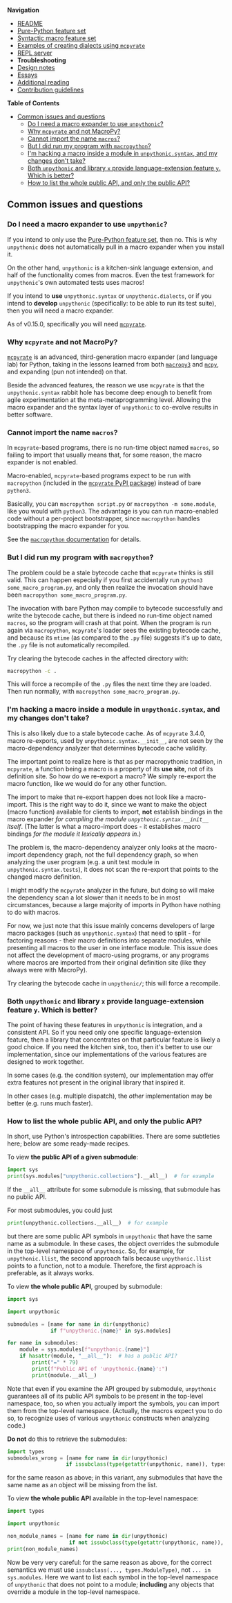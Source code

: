 **Navigation**

- [README](../README.md)
- [Pure-Python feature set](features.md)
- [Syntactic macro feature set](macros.md)
- [Examples of creating dialects using `mcpyrate`](dialects.md)
- [REPL server](repl.md)
- **Troubleshooting**
- [Design notes](design-notes.md)
- [Essays](essays.md)
- [Additional reading](readings.md)
- [Contribution guidelines](../CONTRIBUTING.md)

<!-- markdown-toc start - Don't edit this section. Run M-x markdown-toc-refresh-toc -->
**Table of Contents**

- [Common issues and questions](#common-issues-and-questions)
    - [Do I need a macro expander to use `unpythonic`?](#do-i-need-a-macro-expander-to-use-unpythonic)
    - [Why `mcpyrate` and not MacroPy?](#why-mcpyrate-and-not-macropy)
    - [Cannot import the name `macros`?](#cannot-import-the-name-macros)
    - [But I did run my program with `macropython`?](#but-i-did-run-my-program-with-macropython)
    - [I'm hacking a macro inside a module in `unpythonic.syntax`, and my changes don't take?](#im-hacking-a-macro-inside-a-module-in-unpythonicsyntax-and-my-changes-dont-take)
    - [Both `unpythonic` and library `x` provide language-extension feature `y`. Which is better?](#both-unpythonic-and-library-x-provide-language-extension-feature-y-which-is-better)
    - [How to list the whole public API, and only the public API?](#how-to-list-the-whole-public-api-and-only-the-public-api)

<!-- markdown-toc end -->

## Common issues and questions

### Do I need a macro expander to use `unpythonic`?

If you intend to only use the [Pure-Python feature set](features.md), then no. This is why `unpythonic` does not automatically pull in a macro expander when you install it.

On the other hand, `unpythonic` is a kitchen-sink language extension, and half of the functionality comes from macros. Even the test framework for `unpythonic`'s own automated tests uses macros!

If you intend to **use** `unpythonic.syntax` or `unpythonic.dialects`, or if you intend to **develop** `unpythonic` (specifically: to be able to run its test suite), then you will need a macro expander.

As of v0.15.0, specifically you will need [`mcpyrate`](https://github.com/Technologicat/mcpyrate).


### Why `mcpyrate` and not MacroPy?

[`mcpyrate`](https://github.com/Technologicat/mcpyrate) is an advanced, third-generation macro expander (and language lab) for Python, taking in the lessons learned from both [`macropy3`](https://github.com/azazel75/macropy) and [`mcpy`](https://github.com/delapuente/mcpy), and expanding (pun not intended) on that.

Beside the advanced features, the reason we use `mcpyrate` is that the `unpythonic.syntax` rabbit hole has become deep enough to benefit from agile experimentation at the meta-metaprogramming level. Allowing the macro expander and the syntax layer of `unpythonic` to co-evolve results in better software.


### Cannot import the name `macros`?

In `mcpyrate`-based programs, there is no run-time object named `macros`, so failing to import that usually means that, for some reason, the macro expander is not enabled.

Macro-enabled, `mcpyrate`-based programs expect to be run with `macropython` (included in the [`mcpyrate` PyPI package](https://pypi.org/project/mcpyrate/)) instead of bare `python3`.

Basically, you can `macropython script.py` or `macropython -m some.module`, like you would with `python3`. The advantage is you can run macro-enabled code without a per-project bootstrapper, since `macropython` handles bootstrapping the macro expander for you.

See the [`macropython` documentation](https://github.com/Technologicat/mcpyrate/blob/master/doc/repl.md#macropython-the-universal-bootstrapper) for details.


### But I did run my program with `macropython`?

The problem could be a stale bytecode cache that `mcpyrate` thinks is still valid. This can happen especially if you first accidentally run `python3 some_macro_program.py`, and only then realize the invocation should have been `macropython some_macro_program.py`.

The invocation with bare Python may compile to bytecode successfully and write the bytecode cache, but there is indeed no run-time object named `macros`, so the program will crash at that point. When the program is run again via `macropython`, `mcpyrate`'s loader sees the existing bytecode cache, and because its `mtime` (as compared to the `.py` file) suggests it's up to date, the `.py` file is not automatically recompiled.

Try clearing the bytecode caches in the affected directory with:
```bash
macropython -c .
```
This will force a recompile of the `.py` files the next time they are loaded. Then run normally, with `macropython some_macro_program.py`.


### I'm hacking a macro inside a module in `unpythonic.syntax`, and my changes don't take?

This is also likely due to a stale bytecode cache. As of `mcpyrate` 3.4.0, macro re-exports, used by `unpythonic.syntax.__init__`, are not seen by the macro-dependency analyzer that determines bytecode cache validity.

The important point to realize here is that as per macropythonic tradition, in `mcpyrate`, a function being a macro is a property of its **use site**, not of its definition site. So how do we re-export a macro? We simply re-export the macro function, like we would do for any other function.

The import to make that re-export happen does not look like a macro-import. This is the right way to do it, since we want to make the object (macro function) available for clients to import, **not** establish bindings in the macro expander *for compiling the module `unpythonic.syntax.__init__` itself*. (The latter is what a macro-import does - it establishes macro bindings *for the module it lexically appears in*.)

The problem is, the macro-dependency analyzer only looks at the macro-import dependency graph, not the full dependency graph, so when analyzing the user program (e.g. a unit test module in `unpythonic.syntax.tests`), it does not scan the re-export that points to the changed macro definition.

I might modify the `mcpyrate` analyzer in the future, but doing so will make the dependency scan a lot slower than it needs to be in most circumstances, because a large majority of imports in Python have nothing to do with macros.

For now, we just note that this issue mainly concerns developers of large macro packages (such as `unpythonic.syntax`) that need to split - for factoring reasons - their macro definitions into separate modules, while presenting all macros to the user in one interface module. This issue does not affect the development of macro-using programs, or any programs where macros are imported from their original definition site (like they always were with MacroPy).

Try clearing the bytecode cache in `unpythonic/`; this will force a recompile.


### Both `unpythonic` and library `x` provide language-extension feature `y`. Which is better?

The point of having these features in `unpythonic` is integration, and a consistent API. So if you need only one specific language-extension feature, then a library that concentrates on that particular feature is likely a good choice. If you need the kitchen sink, too, then it's better to use our implementation, since our implementations of the various features are designed to work together.

In some cases (e.g. the condition system), our implementation may offer extra features not present in the original library that inspired it.

In other cases (e.g. multiple dispatch), the *other* implementation may be better (e.g. runs much faster).


### How to list the whole public API, and only the public API?

In short, use Python's introspection capabilities. There are some subtleties here; below are some ready-made recipes.

To view **the public API of a given submodule**:

```python
import sys
print(sys.modules["unpythonic.collections"].__all__)  # for example
```

If the `__all__` attribute for some submodule is missing, that submodule has no public API.

For most submodules, you could just

```python
print(unpythonic.collections.__all__)  # for example
```

but there are some public API symbols in `unpythonic` that have the same name as a submodule. In these cases, the object overrides the submodule in the top-level namespace of `unpythonic`. So, for example, for `unpythonic.llist`, the second approach fails because `unpythonic.llist` points to a function, not to a module. Therefore, the first approach is preferable, as it always works.

To view **the whole public API**, grouped by submodule:

```python
import sys

import unpythonic

submodules = [name for name in dir(unpythonic)
              if f"unpythonic.{name}" in sys.modules] 

for name in submodules:
    module = sys.modules[f"unpythonic.{name}"]
    if hasattr(module, "__all__"):  # has a public API?
        print("=" * 79)
        print(f"Public API of 'unpythonic.{name}':")
        print(module.__all__)
```

Note that even if you examine the API grouped by submodule, `unpythonic` guarantees all of its public API symbols to be present in the top-level namespace, too, so when you actually import the symbols, you can import them from the top-level namespace. (Actually, the macros expect you to do so, to recognize uses of various `unpythonic` constructs when analyzing code.)

**Do not** do this to retrieve the submodules:

```python
import types
submodules_wrong = [name for name in dir(unpythonic)
                   if issubclass(type(getattr(unpythonic, name)), types.ModuleType)] 
```

for the same reason as above; in this variant, any submodules that have the same name as an object will be missing from the list.

To view **the whole public API** available in the top-level namespace:

```python
import types

import unpythonic

non_module_names = [name for name in dir(unpythonic)
                    if not issubclass(type(getattr(unpythonic, name)), types.ModuleType)]
print(non_module_names)
```

Now be very very careful: for the same reason as above, for the correct semantics we must use `issubclass(..., types.ModuleType)`, not `... in sys.modules`. Here we want to list each symbol in the top-level namespace of `unpythonic` that does not point to a module; **including** any objects that override a module in the top-level namespace.
